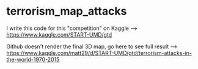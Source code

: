 # terrorism_map_attacks
I write this code for this "competition" on Kaggle --> https://www.kaggle.com/START-UMD/gtd

Github doesn't render the final 3D map, go here to see full result --> https://www.kaggle.com/matt29/d/START-UMD/gtd/terrorism-attacks-in-the-world-1970-2015
